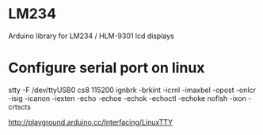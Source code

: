 LM234
=====

Arduino library for LM234 / HLM-9301 lcd displays


Configure serial port on linux
==============================

stty -F /dev/ttyUSB0 cs8 115200 ignbrk -brkint -icrnl -imaxbel -opost -onlcr -isig -icanon -iexten -echo -echoe -echok -echoctl -echoke noflsh -ixon -crtscts

http://playground.arduino.cc/Interfacing/LinuxTTY

